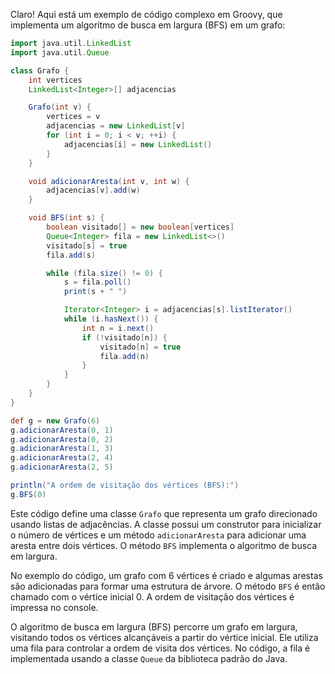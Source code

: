 Claro! Aqui está um exemplo de código complexo em Groovy, que implementa um algoritmo de busca em largura (BFS) em um grafo:

```groovy
import java.util.LinkedList
import java.util.Queue

class Grafo {
    int vertices
    LinkedList<Integer>[] adjacencias

    Grafo(int v) {
        vertices = v
        adjacencias = new LinkedList[v]
        for (int i = 0; i < v; ++i) {
            adjacencias[i] = new LinkedList()
        }
    }

    void adicionarAresta(int v, int w) {
        adjacencias[v].add(w)
    }

    void BFS(int s) {
        boolean visitado[] = new boolean[vertices]
        Queue<Integer> fila = new LinkedList<>()
        visitado[s] = true
        fila.add(s)

        while (fila.size() != 0) {
            s = fila.poll()
            print(s + " ")

            Iterator<Integer> i = adjacencias[s].listIterator()
            while (i.hasNext()) {
                int n = i.next()
                if (!visitado[n]) {
                    visitado[n] = true
                    fila.add(n)
                }
            }
        }
    }
}

def g = new Grafo(6)
g.adicionarAresta(0, 1)
g.adicionarAresta(0, 2)
g.adicionarAresta(1, 3)
g.adicionarAresta(2, 4)
g.adicionarAresta(2, 5)

println("A ordem de visitação dos vértices (BFS):")
g.BFS(0)
```

Este código define uma classe `Grafo` que representa um grafo direcionado usando listas de adjacências. A classe possui um construtor para inicializar o número de vértices e um método `adicionarAresta` para adicionar uma aresta entre dois vértices. O método `BFS` implementa o algoritmo de busca em largura.

No exemplo do código, um grafo com 6 vértices é criado e algumas arestas são adicionadas para formar uma estrutura de árvore. O método `BFS` é então chamado com o vértice inicial 0. A ordem de visitação dos vértices é impressa no console.

O algoritmo de busca em largura (BFS) percorre um grafo em largura, visitando todos os vértices alcançáveis a partir do vértice inicial. Ele utiliza uma fila para controlar a ordem de visita dos vértices. No código, a fila é implementada usando a classe `Queue` da biblioteca padrão do Java.